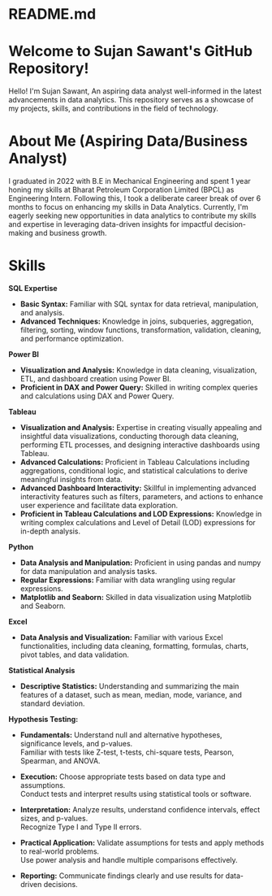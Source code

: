 # README.md

# Welcome to Sujan Sawant's GitHub Repository!
Hello! I'm Sujan Sawant, An aspiring data analyst well-informed in the latest advancements in data analytics. This repository serves as a showcase of my projects, skills, and contributions in the field of technology.

# About Me (Aspiring Data/Business Analyst)
I graduated in 2022 with B.E in Mechanical Engineering and spent 1 year honing my skills at Bharat Petroleum Corporation Limited (BPCL) as Engineering Intern. Following this, I took a deliberate career break of over 6 months to focus on enhancing my skills in Data Analytics. Currently, I'm eagerly seeking new opportunities in data analytics to contribute my skills and expertise in leveraging data-driven insights for impactful decision-making and business growth.

# Skills

**SQL Expertise**

- **Basic Syntax:** Familiar with SQL syntax for data retrieval, manipulation, and analysis.
- **Advanced Techniques:** Knowledge in joins, subqueries, aggregation, filtering, sorting, window functions, transformation, validation, cleaning, and performance optimization.


**Power BI**

- **Visualization and Analysis:** Knowledge in data cleaning, visualization, ETL, and dashboard creation using Power BI.
- **Proficient in DAX and Power Query:** Skilled in writing complex queries and calculations using DAX and Power Query.

**Tableau**

- **Visualization and Analysis:** Expertise in creating visually appealing and insightful data visualizations, conducting thorough data cleaning, performing ETL processes, and designing interactive dashboards using Tableau.
- **Advanced Calculations:** Proficient in Tableau Calculations including aggregations, conditional logic, and statistical calculations to derive meaningful insights from data.
- **Advanced Dashboard Interactivity:** Skillful in implementing advanced interactivity features such as filters, parameters, and actions to enhance user experience and facilitate data exploration.
- **Proficient in Tableau Calculations and LOD Expressions:** Knowledge in writing complex calculations and Level of Detail (LOD) expressions for in-depth analysis.

**Python**

- **Data Analysis and Manipulation:** Proficient in using pandas and numpy for data manipulation and analysis tasks.
- **Regular Expressions:** Familiar with data wrangling using regular expressions.
- **Matplotlib and Seaborn:** Skilled in data visualization using Matplotlib and Seaborn.

**Excel**

- **Data Analysis and Visualization:** Familiar with various Excel functionalities, including data cleaning, formatting, formulas, charts, pivot tables, and data validation.

**Statistical Analysis**

- **Descriptive Statistics:** Understanding and summarizing the main features of a dataset, such as mean, median, mode, variance, and standard deviation.


**Hypothesis Testing:**

- **Fundamentals:** Understand null and alternative hypotheses, significance levels, and p-values.  
  Familiar with tests like Z-test, t-tests, chi-square tests, Pearson, Spearman, and ANOVA.
  
- **Execution:** Choose appropriate tests based on data type and assumptions.  
  Conduct tests and interpret results using statistical tools or software.
  
- **Interpretation:** Analyze results, understand confidence intervals, effect sizes, and p-values.  
  Recognize Type I and Type II errors.

- **Practical Application:** Validate assumptions for tests and apply methods to real-world problems.  
  Use power analysis and handle multiple comparisons effectively.

- **Reporting:** Communicate findings clearly and use results for data-driven decisions.


<!---
Sujan-Sawant/Sujan-Sawant is a ✨ special ✨ repository because its `README.md` (this file) appears on your GitHub profile.
You can click the Preview link to take a look at your changes.
--->

